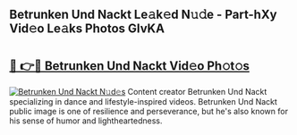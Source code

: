 ## Betrunken Und Nackt Le𝚊k𝚎d N𝚞𝚍e - Part-hXy Vid𝚎o Le𝚊ks Photos GIvKA

# <h2><a href="http://fbayumq.evod.top/?m=Betrunken+Und+Nackt">🔗 👉🔴 Betrunken Und Nackt Vid𝚎o Ph𝚘t𝚘s</a></h2>

[![Betrunken Und Nackt N𝚞d𝚎s](https://i.imgur.com/8V9OHl7.gif)](http://fbayumq.evod.top/?m=Betrunken+Und+Nackt)
Content creator Betrunken Und Nackt specializing in dance and lifestyle-inspired videos. Betrunken Und Nackt public image is one of resilience and perseverance, but he's also known for his sense of humor and lightheartedness. 
